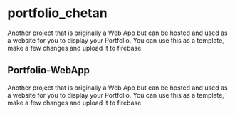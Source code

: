 # portfolio_chetan
Another project that is originally a Web App but can be hosted and used as a website for you to display your Portfolio. You can use this as a template, make a few changes and upload it to firebase

## Portfolio-WebApp
Another project that is originally a Web App but can be hosted and used as a website for you to display your Portfolio. You can use this as a template, make a few changes and upload it to firebase
